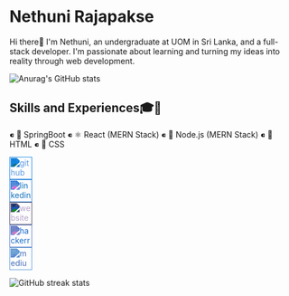 
#  Nethuni Rajapakse
Hi there👋 I'm Nethuni, an undergraduate at UOM in Sri Lanka, and a full-stack developer. I'm passionate about learning and turning my ideas into reality through web development.

![Anurag's GitHub stats](https://github-readme-stats.vercel.app/api?username=nethunirajapakse&show_icons=true&theme=dracula)


## Skills and Experiences🎓💼

   ⁌ 🍃 SpringBoot
   ⁌ ⚛️ React (MERN Stack)
   ⁌ 🌿 Node.js (MERN Stack)
   ⁌  📄 HTML
   ⁌ 🎨 CSS

   
[<img src='https://cdn.jsdelivr.net/npm/simple-icons@3.0.1/icons/github.svg' alt='github' height='40' style='filter: invert(65%) sepia(51%) saturate(2336%) hue-rotate(187deg) brightness(93%) contrast(88%);'>](https://github.com/nethunirajapakse)  
[<img src='https://cdn.jsdelivr.net/npm/simple-icons@3.0.1/icons/linkedin.svg' alt='linkedin' height='40' style='filter: invert(25%) sepia(54%) saturate(6397%) hue-rotate(193deg) brightness(90%) contrast(88%);'>](https://www.linkedin.com/in/nethunirajapakse/)  
[<img src='https://cdn.jsdelivr.net/npm/simple-icons@3.0.1/icons/icloud.svg' alt='website' height='40' style='filter: invert(90%) sepia(10%) saturate(1372%) hue-rotate(214deg) brightness(86%) contrast(82%);'>](https://new-year-countdown-nine-delta.vercel.app/)  
[<img src='https://cdn.jsdelivr.net/npm/simple-icons@3.0.1/icons/hackerrank.svg' alt='hackerrank' height='40' style='filter: invert(30%) sepia(54%) saturate(3483%) hue-rotate(199deg) brightness(84%) contrast(84%);'>](https://www.hackerrank.com/profile/nethunirajapakse)  
[<img src='https://cdn.jsdelivr.net/npm/simple-icons@3.0.1/icons/medium.svg' alt='medium' height='40' style='filter: invert(33%) sepia(85%) saturate(474%) hue-rotate(181deg) brightness(90%) contrast(84%);'>](https://medium.com/@nethunirajapakse)
 

![GitHub streak stats](https://streak-stats.demolab.com/?user=nethunirajapakse&theme=dark)






